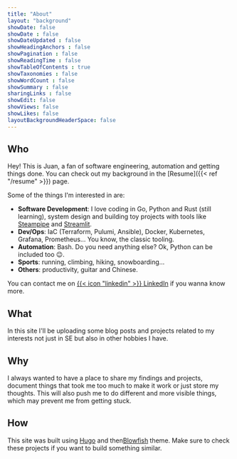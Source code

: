 ```yaml
---
title: "About"
layout: "background"
showDate: false
showDate : false
showDateUpdated : false
showHeadingAnchors : false
showPagination : false
showReadingTime : false
showTableOfContents : true
showTaxonomies : false 
showWordCount : false
showSummary : false
sharingLinks : false
showEdit: false
showViews: false
showLikes: false
layoutBackgroundHeaderSpace: false
---
```


## Who

Hey! This is Juan, a fan of software engineering, automation and getting things done. You can check out my background in the [Resume]({{< ref "/resume" >}}) page.

Some of the things I'm interested in are:

- **Software Development**: I love  coding in Go, Python and Rust (still learning), system design and building toy projects with tools like [Steampipe](https://steampipe.io) and [Streamlit](https://streamlit.io).
- **Dev/Ops**: IaC (Terraform, Pulumi, Ansible), Docker, Kubernetes, Grafana, Prometheus... You know, the classic tooling.
- **Automation**: Bash. Do you need anything else? Ok, Python can be included too 😉.
- **Sports**: running, climbing, hiking, snowboarding...
- **Others**: productivity, guitar and Chinese.

 You can contact me on [{{< icon "linkedin" >}} LinkedIn](https://linkedin.com/in/juands0) if you wanna know more.

## What

In this site I'll be uploading some blog posts and projects related to my interests not just in SE but also in other hobbies I have.

## Why

I always wanted to have a place to share my findings and projects, document things that took me too much to make it work or just store my thoughts. This will also push me to do different and more visible things, which may prevent me from getting stuck.

## How

This site was built using [Hugo](https://gohugo.io) and then[Blowfish](https://blowfish.page) theme. Make sure to check these projects if you want to build something similar.